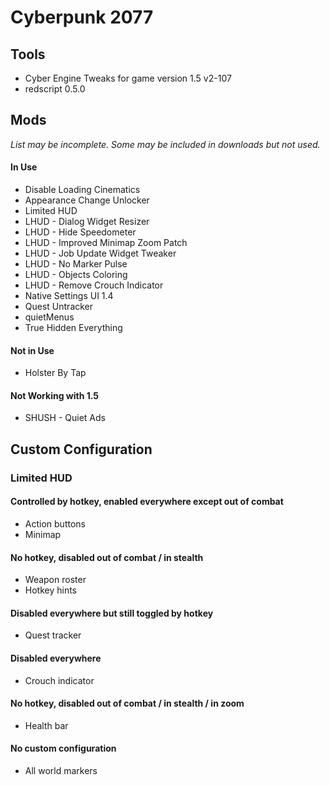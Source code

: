 # Cyberpunk 2077

## Tools
- Cyber Engine Tweaks for game version 1.5 v2-107
- redscript 0.5.0

## Mods

*List may be incomplete. Some may be included in downloads but not used.*

#### In Use
- Disable Loading Cinematics
- Appearance Change Unlocker
- Limited HUD
- LHUD - Dialog Widget Resizer
- LHUD - Hide Speedometer
- LHUD - Improved Minimap Zoom Patch
- LHUD - Job Update Widget Tweaker
- LHUD - No Marker Pulse
- LHUD - Objects Coloring
- LHUD - Remove Crouch Indicator
- Native Settings UI 1.4
- Quest Untracker
- quietMenus
- True Hidden Everything

#### Not in Use
- Holster By Tap

#### Not Working with 1.5
- SHUSH - Quiet Ads

## Custom Configuration

### Limited HUD

#### Controlled by hotkey, enabled everywhere except out of combat
- Action buttons
- Minimap

#### No hotkey, disabled out of combat / in stealth
- Weapon roster
- Hotkey hints

#### Disabled everywhere but still toggled by hotkey
- Quest tracker

#### Disabled everywhere
- Crouch indicator

#### No hotkey, disabled out of combat / in stealth / in zoom
- Health bar

#### No custom configuration
- All world markers
